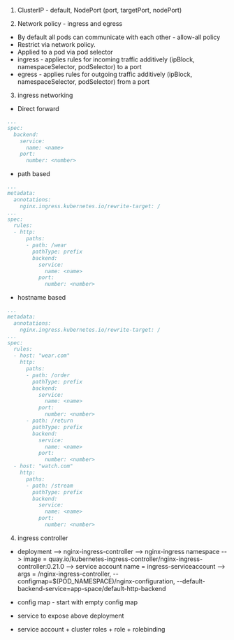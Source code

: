 1. ClusterIP - default, NodePort (port, targetPort, nodePort)

2. Network policy - ingress and egress
- By default all pods can communicate with each other - allow-all policy
- Restrict via network policy.
- Applied to a pod via pod selector
- ingress - applies rules for incoming traffic additively (ipBlock, namespaceSelector, podSelector) to a port
- egress - applies rules for outgoing traffic additively (ipBlock, namespaceSelector, podSelector) from a port

3. ingress networking
- Direct forward

```yaml
...
spec:
  backend:
    service:
      name: <name>
    port:
      number: <number>
```

- path based

```yaml
...
metadata:
  annotations:
    nginx.ingress.kubernetes.io/rewrite-target: /
...
spec:
  rules:
  - http:
      paths:
      - path: /wear
        pathType: prefix
        backend:
          service:
            name: <name>
          port:
            number: <number>
```

- hostname based

```yaml
...
metadata:
  annotations:
    nginx.ingress.kubernetes.io/rewrite-target: /
...
spec:
  rules:
  - host: "wear.com"
    http:
      paths:
      - path: /order
        pathType: prefix
        backend:
          service:
            name: <name>
          port:
            number: <number>
      - path: /return
        pathType: prefix
        backend:
          service:
            name: <name>
          port:
            number: <number>
  - host: "watch.com"
    http:
      paths:
      - path: /stream
        pathType: prefix
        backend:
          service:
            name: <name>
          port:
            number: <number>
```

4. ingress controller

- deployment 
  --> nginx-ingress-controller 
  --> nginx-ingress namespace
  --> image = quay.io/kubernetes-ingress-controller/nginx-ingress-controller:0.21.0
  --> service account name = ingress-serviceaccount
  --> args = /nginx-ingress-controller, --configmap=$(POD_NAMESPACE)/nginx-configuration, --default-backend-service=app-space/default-http-backend

- config map - start with empty config map

- service to expose above deployment

- service account + cluster roles + role + rolebinding

